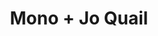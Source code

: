 ---
layout: post
category: concert
title: Mono + Jo Quail
artists: 
- Mono
- Jo Quail
place: 
- Petit Bain
country: France
city: Paris
---